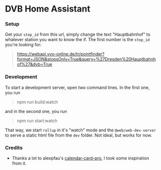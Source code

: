 # DVB Home Assistant

### Setup
Get your `stop_id` from this url, simply change the text "Hauptbahnhof" to whatever station you want to know the if. The first number is the `stop_id` you're looking for:

> https://webapi.vvo-online.de/tr/pointfinder?format=JSON&stopsOnly=True&query=%27Dresden%20Hauptbahnhof%27&dvb=True


### Development
To start a development server, open two command lines. In the first one, you run
> npm run build:watch

and in the second one, you run 
> npm run start:watch

That way, we start `rollup` in it's "watch" mode and the `@web/web-dev-server` to serve a static html file from the `dev` folder. Not ideal, but works for now.


### Credits
- Thanks a lot to alexpfau's [calendar-card-pro](https://github.com/alexpfau/calendar-card-pro), I took some inspiration from it.